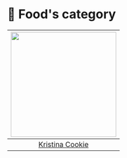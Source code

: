 # 🍴 Food's category
| <img src="food/kristina-cookie/media/home_screen.png" width="240x"/> |
| :---: |
| [Kristina Cookie](food/kristina-cookie) | 
